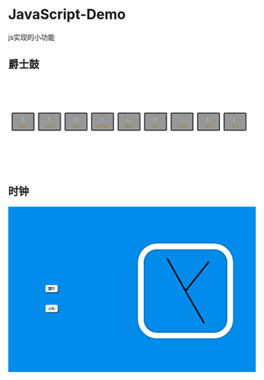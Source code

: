 # JavaScript-Demo
js实现的小功能

## 爵士鼓
![带音效的爵士鼓](https://github.com/afetmin/JavaScript-Demo/blob/master/JavaScript%20Drum%20Kit/boom.gif)

## 时钟
![时钟](https://github.com/afetmin/JavaScript-Demo/blob/master/CSS%20CLOCK/clock.gif)
